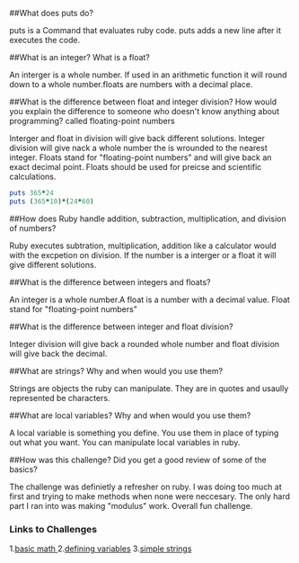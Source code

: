 ##What does puts do?

puts is a Command that evaluates ruby code. puts adds a
new line after it executes the code. 


##What is an integer? What is a float?

An interger is a whole number. If used in an arithmetic 
function it will round down to a whole number.floats are numbers with a decimal place. 

##What is the difference between float and integer 
division? How would you explain the difference to someone who doesn't know anything about programming? called floating-point numbers 

Interger and float in division will give back different solutions. Integer division will give nack a whole number the is wrounded to the nearest integer. Floats stand for "floating-point numbers" and will give back an exact decimal point. Floats should be used for preicse and scientific calculations. 



```ruby
puts 365*24
puts (365*10)*(24*60)

```

##How does Ruby handle addition, subtraction, multiplication, and division of numbers?

Ruby executes subtration, multiplication, addition like a calculator would with the excpetion on division. If the number is a interger or a float it will give different solutions.


##What is the difference between integers and floats?

An integer is a whole number.A float is a number with a decimal value. Float stand for "floating-point numbers" 


##What is the difference between integer and float division? 

Integer division will give back a rounded whole number and float division will give back the decimal.


##What are strings? Why and when would you use them?

Strings are objects the ruby can manipulate. They are in quotes and usaully represented be characters. 


##What are local variables? Why and when would you use them? 

A local variable is something you define. You use them in place of typing out what you want. You can manipulate local variables in ruby.


##How was this challenge? Did you get a good review of some of the basics?

The challenge was definietly a refresher on ruby. I was doing too much at first and trying to make methods when none were neccesary. The only hard part I ran into was making "modulus" work. Overall fun challenge. 



### Links to Challenges 

1.[basic math ](https://github.com/Jmonzon0415/Phase-0/blob/master/week-4/basic-math.rb)
2.[defining variables](https://github.com/Jmonzon0415/Phase-0/blob/master/week-4/defining-variables.rb)
3.[simple strings](https://github.com/Jmonzon0415/Phase-0/blob/master/week-4/simple-string.rb)

